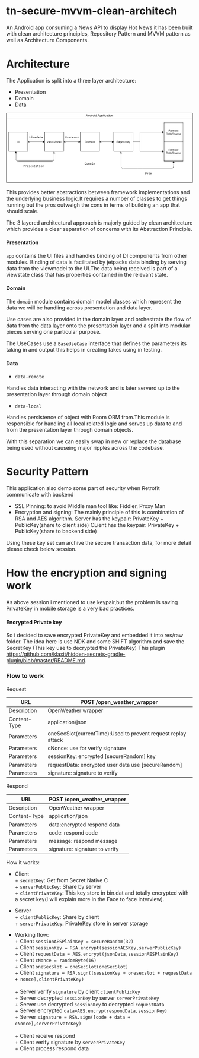 # tn-secure-mvvm-clean-architech

An Android app consuming a News API to display Hot News it has been built with clean architecture principles, Repository Pattern and MVVM pattern as well as Architecture Components.

# Architecture
The Application is split into a three layer architecture:
- Presentation
- Domain
- Data
  
![Architecture Flow Diagram](clean_art.png)

This provides better abstractions between framework implementations
and the underlying business logic.It requires a number of classes to get
things running but the pros outweigh the cons in terms of building an app
that should scale.

The 3 layered architectural approach is majorly guided by clean architecture which provides
a clear separation of concerns with its Abstraction Principle.

#### Presentation

```app``` contains the UI files and handles binding of DI components from other modules.
Binding of data is facilitated by jetpacks data binding by serving data from the viewmodel
to the UI.The data being received is part of a viewstate class that has properties contained in the
relevant state.

#### Domain

The ```domain``` module contains domain model classes which represent the
data we will be handling across presentation and data layer.

Use cases are also provided in the domain layer and orchestrate the flow
of data from the data layer onto the presentation layer and a split into
modular pieces serving one particular purpose.

The UseCases use a ```BaseUseCase``` interface that defines the parameters its taking in and
output this helps in creating fakes using in testing.

#### Data

- ```data-remote```

Handles data interacting with the network and is later serverd up to the presentation layer through
domain object

- ```data-local```

Handles persistence of object with Room ORM from.This module is responsible for handling all local related
logic and serves up data to and from the presentation layer through domain objects.

With this separation we can easily swap in new or replace the database being used without causeing
major ripples across the codebase.

# Security Pattern
This application also demo some part of security when Retrofit communicate with backend
- SSL Pinning: to avoid Middle man tool like: Fiddler, Proxy Man 
- Encryption and signing:
The mainly principle of this is combination of RSA and AES algorithm.
  Server has the keypair: PrivateKey + PublicKey(share to client side)
  CLient has the keypair: PrivateKey  + PublicKey(share to backend side)
  
Using these key set can archive the secure transaction data, for more detail please check below session.
# How the encryption and signing work
 As above session i mentioned to use keypair,but the problem is saving PrivateKey in mobile storage is a very bad practices.
#### Encrypted Private key
So i decided to save encrypted PrivateKey and embedded it into res/raw folder.
The idea here is use NDK and some SHIFT algorithm and save the SecretKey (This key use to decrypted the PrivateKey)
This plugin https://github.com/klaxit/hidden-secrets-gradle-plugin/blob/master/README.md.
### Flow to work

Request

| URL | POST /open_weather_wrapper|
 | --- | --- |
| Description | OpenWeather wrapper |
| Content-Type | application/json |
| Parameters | oneSecSlot(currentTime):Used to prevent request replay attack  |
| Parameters | cNonce: use for verify signature  |
| Parameters | sessionKey: encrypted [secureRandom] key  |
| Parameters | requestData: encrypted user data use [secureRandom]  |
| Parameters | signature: signature to verify  |

Respond

| URL | POST /open_weather_wrapper|
  | --- | --- |
| Description | OpenWeather wrapper |
| Content-Type | application/json |
| Parameters | data:encrypted respond data |
| Parameters | code: respond code  |
| Parameters | message: respond message  |
| Parameters | signature: signature to verify  |

How it works:
- Client<br>
  <t>+ `secretKey`: Get from Secret Native C<br>
  <t>+ `serverPublicKey`: Share by server<br>
  <t>+ `clientPrivateKey`: This key store in bin.dat and totally encrypted with a secret key(I will explain more in the Face to face interview).
- Server<br>
  <t>+ `clientPublicKey`: Share by client<br>
  <t>+ `serverPrivateKey`: PrivateKey store in server storage

- Working flow:<br>
  <t> + Client `sessionAESPlainKey = secureRandom(32)` <br>
  <t> + Client `sessionKey = RSA.encrypt(sessionAESKey,serverPublicKey)`<br>
  <t> + Client `requestData = AES.encrypt(jsonData,sessionAESPlainKey)`<br>
  <t> + Client `cNonce = randomByte(16)`<br>
  <t> + Client `oneSecSlot = oneSecSlot(oneSecSlot)`<br>
  <t> + Client `signature = RSA.sign([sessionKey + onesecslot + requestData + nonce],clientPrivateKey)`<br>
  <br>
  <t> + Server verify `signature` by client `clientPublicKey`<br>
  <t>+ Server decrypted `sessionKey` by server `serverPrivateKey`<br>
  <t>+ Server use decrypted `sessionKey` to decrypted `requestData`<br>
  <t>+ Server encrypted `data=AES.encryp(respondData,sessionKey)` <br>
  <t> + Server `signature = RSA.sign([code + data + cNonce],serverPrivateKey)`<br>
  <br>
  <t>+ Client receive respond <br>
  <t>+ Client verify signature by `serverPrivateKey` <br>
  <t> + Client process respond data<br>